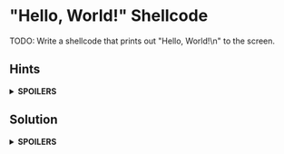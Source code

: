 # "Hello, World!" Shellcode
TODO: Write a shellcode that prints out "Hello, World!\n" to the screen.

## Hints
<details>
  <summary><b>SPOILERS</b></summary>
  
### Hint 1: Section
1. `.data`: The data section

    a. String "Hello, World!\n"

    b. Length of the string
   
2. `.text`: The code section

    a. `.global`: `_start` (The entry point of the program)
  
    b. `_start`

    * ssize_t write(int fd, const void buf[.count], size_t count);
    * void exit(int status);



</details>

## Solution

<details>
  <summary><b>SPOILERS</b></summary>

    .data 
    hello:
            .string "Hello, World!\n"
    # .: the current address in the data segment
    # . - hello: (the current address) - (the starting address of hello)
            len = . - hello
    .text
    .global _start
    _start:
    # write(int fd, const void buf[.count], size_t count);
        
        # %eax: Linux system call number (write = 0x04)
        movl $4, %eax
        # %ebx: arg0, file descriptor (The standard output device = 1)
        movl $1, %ebx
        # %ecx: arg1, pointer to a buffer starting (= hello)
        movl $hello, %ecx
        # %edx: arg2, bytes from the buffer starting (= len)
        movl $len, %edx
        # Linux system call (= interrupt 0x80)
        int $0x80

    # exit(int status);
    
        # %eax: Linux system call number (exit = 0x01)
        movl $1, %eax
        # %ebx: arg0, exit status (= 0)
        movl $0, %ebx
        # Linux system call (= interrupt 0x80)
        int $0x80

</details>
